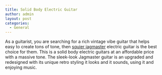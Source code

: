 ```yaml
---
title: Solid Body Electric Guitar
author: admin
layout: post
categories:
  - General
---
```

As a guitarist, you are searching for a rich vintage vibe guitar that helps easy to create tons of tone, then <a href="http://www.guitarcenter.com/Squier/Jagmaster-Electric-Guitar-Black-Rosewood-Fretboard-1273888000802.gc">squier jagmaster</a> electric guitar is the best choice for them. This is a solid body electric guitars at an affordable price with a massive tone. The sleek-look Jagmaster guitar is an upgraded and redesigned with its unique retro styling it looks and it sounds, using it and enjoying music.
